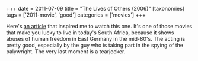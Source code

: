 +++
date = 2011-07-09
title = "The Lives of Others (2006)"
[taxonomies]
tags = ['2011-movie', 'good']
categories = ['movies']
+++

Here's [an article] that inspired me to watch this one. It's one of
those movies that make you lucky to live in today's South Africa,
because it shows abuses of human freedom in East Germany in the
mid-80's. The acting is pretty good, especially by the guy who is
taking part in the spying of the palywright. The very last moment is a
tearjecker.

  [an article]: http://changelog.complete.org/archives/6756-the-lives-of-others
